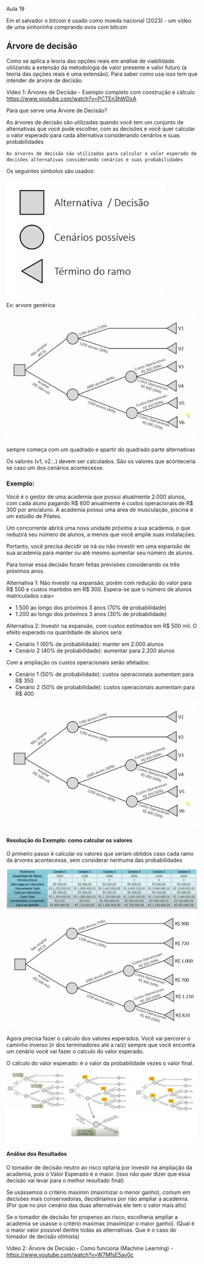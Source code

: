 Aula 19

Em el salvador o bitcoin é usado como moeda nacional (2023) - um vídeo de uma sinhorinha comprando ovos com bitcoin

## Árvore de decisão 

Como se aplica a teoria das opções reais em análise de viabilidade utilizando a extensão da metodologia de valor presente e valor futuro (a teoria das opções reais é uma extensão). Para saber como usa isso tem que intender de árvore de decisão.

Vídeo 1: Árvores de Decisão - Exemplo completo com construção e cálculo https://www.youtube.com/watch?v=PCTEn3hWDxA

Para que serve uma Árvore de Decisão?

As árvores de decisão são utilizadas quando você tem um conjunto de alternativas que você pode escolher, com as decisões e você quer calcular o valor esperado para cada alternativa considerando cenários e suas probabilidades

```
As árvores de decisão são utilizadas para calcular o valor esperado de decisões alternativas considerando cenários e suas probabilidades
```

Os seguintes símbolos são usados:

<img src=".assets/simbologia.jpg">

Ex: arvore genérica

<img src=".assets/arv_gen.jpg">


sempre começa com um quadrado e apartir do quadrado parte alternativas

Os valores (v1, v2...) devem ser calculados. São os valores que aconteceria se caso um dos cenários acontecesse.

### Exemplo:

Você é o gestor de uma academia que possui atualmente 2.000 alunos, com cada aluno pagando R$ 600 anualmente e custos operacionais de R$ 300 por ano/aluno. A academia possui uma área de musculação, piscina e um estúdio de Pilates.

Um concorrente abrirá uma nova unidade próxima a sua academia, o que reduzirá seu número de alunos, a menos que você amplie suas instalações.

Portanto, você precisa decidir se irá ou não investir em uma expansão de sua academia para manter ou até mesmo aumentar seu número de alunos.

Para tomar essa decisão foram feitas previsões considerando os três próximos anos.


Alternativa 1: Não investir na expansão, porém com redução do valor para R$ 500 e custos mantidos em R$ 300. Espera-se que o número de alunos matriculados caia>

- 1.500 ao longo dos próximos 3 anos (70% de probabilidade)
- 1.200 ao longo dos próximos 3 anos (30% de probabilidade)

Alternativa 2: Investir na expansão, com custos estimados em R$ 500 mil. O efeito esperado na quantidade de alunos será:

- Cenário 1 (60% de probabilidade): manter em 2.000 alunos
- Cenário 2 (40% de probabilidade): aumentar para 2.200 alunos

Com a ampliação os custos operacionais serão afetados:

- Cenário 1 (50% de probabilidade): custos operacionais aumentam para R$ 350
- Cenário 2 (50% de probabilidade): custos operacionais aumentam para R$ 400

<img src=".assets/ex1_arv.jpg">

#### Resolução do Exemplo: como calcular os valores

O primeiro passo é calcular os valores que seriam obtidos caso cada ramo da árvores acontecesse,  sem considerar nenhuma das probabilidades

<img src=".assets/tab.jpg">

<img src=".assets/reso1.jpg">

Agora precisa fazer o calculo dos valores esperados: Você vai percorer o caminho inverso (ir dos terminadores até a raíz) sempre que você encontra um cenário você vai fazer o calculo do valor esperado.

O calculo do valor esperado: é o valor da probabilidade vezes o valor final.

<img src=".assets/valor_esperado.jpg">

#### Análise dos Resultados

O tomador de decisão neutro ao risco optaria por investir na ampliação da academia, pois o Valor Esperado é o maior. (isso não quer dizer que essa decisão vai levar para o melhor resultado final)

Se usássemos o critério maximin (maximizar o menor ganho), comum em decisões mais conservadoras, decidiríamos por não ampliar a academia. (Por que no pior cenário das duas alternativas ele tem o valor mais alto)

Se o tomador de decisão for propenso ao risco, escolheria ampliar a academia se usasse o critério maximax (maximizar o maior ganho). (Qual é o maior valor possível dentre todas as alternativas. Que é o caso do tomador de decisão otimista)


Vídeo 2: Árvore de Decisão - Como funciona (Machine Learning) - https://www.youtube.com/watch?v=W7MfsE5av0c
